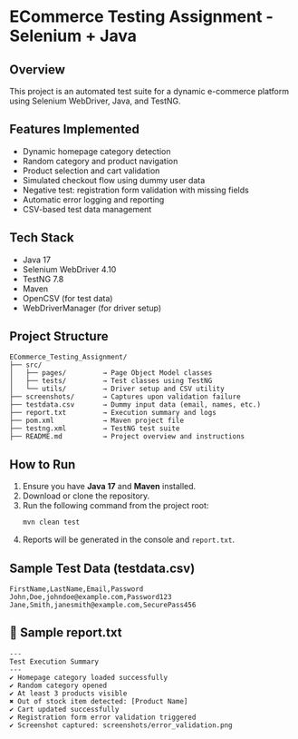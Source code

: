 #  ECommerce Testing Assignment - Selenium + Java

##  Overview
This project is an automated test suite for a dynamic e-commerce platform using Selenium WebDriver, Java, and TestNG. 

##  Features Implemented
- Dynamic homepage category detection
- Random category and product navigation
- Product selection and cart validation
- Simulated checkout flow using dummy user data
- Negative test: registration form validation with missing fields
- Automatic error logging and reporting
- CSV-based test data management

##  Tech Stack
- Java 17
- Selenium WebDriver 4.10
- TestNG 7.8
- Maven
- OpenCSV (for test data)
- WebDriverManager (for driver setup)

##  Project Structure
```
ECommerce_Testing_Assignment/
├── src/
│   ├── pages/         → Page Object Model classes
│   ├── tests/         → Test classes using TestNG
│   └── utils/         → Driver setup and CSV utility
├── screenshots/       → Captures upon validation failure
├── testdata.csv       → Dummy input data (email, names, etc.)
├── report.txt         → Execution summary and logs
├── pom.xml            → Maven project file
├── testng.xml         → TestNG test suite
├── README.md          → Project overview and instructions
```

##  How to Run
1. Ensure you have **Java 17** and **Maven** installed.
2. Download or clone the repository.
3. Run the following command from the project root:
   ```bash
   mvn clean test
   ```
4. Reports will be generated in the console and `report.txt`.

##  Sample Test Data (testdata.csv)
```
FirstName,LastName,Email,Password
John,Doe,johndoe@example.com,Password123
Jane,Smith,janesmith@example.com,SecurePass456
```

## 📓 Sample report.txt
```
---
Test Execution Summary
---
✔ Homepage category loaded successfully
✔ Random category opened
✔ At least 3 products visible
✖ Out of stock item detected: [Product Name]
✔ Cart updated successfully
✔ Registration form error validation triggered
✔ Screenshot captured: screenshots/error_validation.png
```

